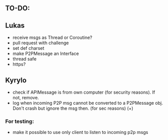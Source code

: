 ## TO-DO:

## Lukas

- receive msgs as Thread or Coroutine?
- pull request with challenge
- set def charset
- make P2PMessage an Interface
- thread safe
- https?

## Kyrylo

- check if APIMessage is from own computer (for security reasons). If not, remove.
- log when incoming P2P msg cannot be converted to a P2PMessage obj. Don't crash but ignore the msg then. (for sec
  reasons) (+)

### For testing:

- make it possible to use only client to listen to incoming p2p msgs